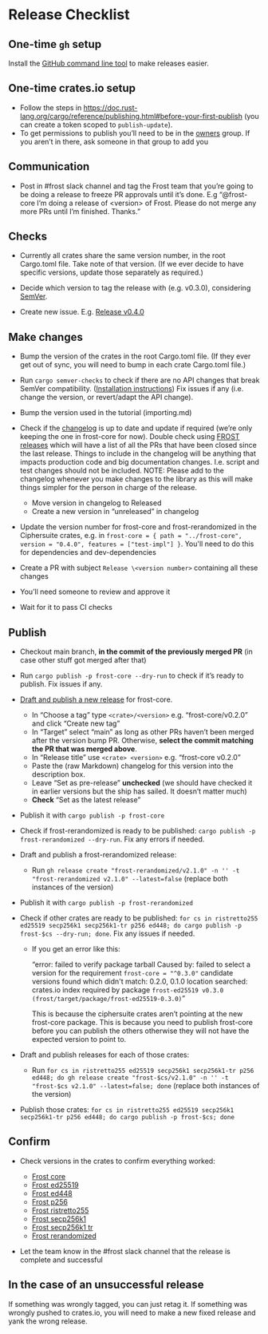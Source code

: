# Release Checklist

## One-time `gh` setup

Install the [GitHub command line
tool](https://github.com/cli/cli?tab=readme-ov-file#installation) to make
releases easier.

## One-time crates.io setup

- Follow the steps in <https://doc.rust-lang.org/cargo/reference/publishing.html#before-your-first-publish> (you can create a token scoped to `publish-update`).
- To get permissions to publish you’ll need to be in the [owners](https://github.com/orgs/ZcashFoundation/teams/owners) group. If you aren’t in there, ask someone in that group to add you


## Communication

- Post in #frost slack channel and tag the Frost team that you’re going to be doing a release to freeze PR approvals until it’s done. E.g “@frost-core I’m doing a release of \<version> of Frost. Please do not merge any more PRs until I’m finished. Thanks.”


## Checks

- Currently all crates share the same version number, in the root Cargo.toml
   file. Take note of that version. (If we ever decide to have specific
   versions, update those separately as required.)

- Decide which version to tag the release with (e.g. v0.3.0), considering
   [SemVer](https://doc.rust-lang.org/cargo/reference/semver.html).

- Create new issue. E.g. [Release v0.4.0](https://github.com/ZcashFoundation/frost/issues/377)


## Make changes

- Bump the version of the crates in the root Cargo.toml file. (If they ever
   get out of sync, you will need to bump in each crate Cargo.toml file.)

- Run `cargo semver-checks` to check if there are no API changes that break
   SemVer compatibility. ([Installation
   instructions](https://crates.io/crates/cargo-semver-checks)) Fix issues if
   any (i.e. change the version, or revert/adapt the API change).

- Bump the version used in the tutorial (importing.md)

- Check if the [changelog](https://github.com/ZcashFoundation/frost/blob/main/frost-core/CHANGELOG.md) is up to date and update if required (we’re only keeping the one in frost-core for now). Double check using [FROST releases](https://github.com/ZcashFoundation/frost/releases) which will have a list of all the PRs that have been closed since the last release. Things to include in the changelog will be anything that impacts production code and big documentation changes. I.e. script and test changes should not be included. NOTE: Please add to the changelog whenever you make changes to the library as this will make things simpler for the person in charge of the release.

   - Move version in changelog to Released
   - Create a new version in “unreleased” in changelog

- Update the version number for frost-core and frost-rerandomized in the Ciphersuite crates, e.g. in `frost-core = { path = "../frost-core", version = "0.4.0", features = ["test-impl"] }`. You'll need to do this for dependencies and dev-dependencies

- Create a PR with subject `Release \<version number>` containing all these changes

- You’ll need someone to review and approve it

- Wait for it to pass CI checks


## Publish

- Checkout main branch, **in the commit of the previously merged PR** (in case other stuff got merged after that)

- Run `cargo publish -p frost-core --dry-run` to check if it’s ready to publish. Fix issues if any.

- [Draft and publish a new release](https://github.com/ZcashFoundation/frost/releases/new) for frost-core.

    - In “Choose a tag” type `<crate>/<version>` e.g. “frost-core/v0.2.0” and click “Create new tag”
    - In “Target” select “main” as long as other PRs haven’t been merged after the version bump PR. Otherwise, **select the commit matching the PR that was merged above**.
    - In “Release title” use `<crate> <version>` e.g. “frost-core v0.2.0”
    - Paste the (raw Markdown) changelog for this version into the description box.
    - Leave “Set as pre-release” **unchecked** (we should have checked it in earlier versions but the ship has sailed. It doesn’t matter much)
    - **Check** “Set as the latest release”

- Publish it with `cargo publish -p frost-core`

- Check if frost-rerandomized is ready to be published: `cargo publish -p frost-rerandomized --dry-run`. Fix any errors if needed.

- Draft and publish a frost-rerandomized release:

    - Run `gh release create "frost-rerandomized/v2.1.0" -n '' -t "frost-rerandomized v2.1.0" --latest=false`
       (replace both instances of the version)

- Publish it with `cargo publish -p frost-rerandomized`

- Check if other crates are ready to be published: `for cs in ristretto255 ed25519 secp256k1 secp256k1-tr p256 ed448; do cargo publish -p frost-$cs --dry-run; done`. Fix any issues if needed.

    - If you get an error like this:

       “error: failed to verify package tarball Caused by: failed to select a version for the requirement `frost-core = "^0.3.0"` candidate versions found which didn't match: 0.2.0, 0.1.0 location searched: crates.io index required by package `frost-ed25519 v0.3.0 (frost/target/package/frost-ed25519-0.3.0)`”

       This is because the ciphersuite crates aren’t pointing at the new frost-core package. This is because you need to publish frost-core before you can publish the others otherwise they will not have the expected version to point to.

- Draft and publish releases for each of those crates:

    - Run `for cs in ristretto255 ed25519 secp256k1 secp256k1-tr p256 ed448; do gh release create "frost-$cs/v2.1.0" -n '' -t "frost-$cs v2.1.0" --latest=false; done` (replace both instances of the version)

- Publish those crates: `for cs in ristretto255 ed25519 secp256k1 secp256k1-tr p256 ed448; do cargo publish -p frost-$cs; done`


## Confirm

- Check versions in the crates to confirm everything worked:

    - [Frost core](https://crates.io/crates/frost-core/versions)
    - [Frost ed25519](https://crates.io/crates/frost-ed25519/versions)
    - [Frost ed448](https://crates.io/crates/frost-ed448/versions)
    - [Frost p256](https://crates.io/crates/frost-p256/versions)
    - [Frost ristretto255](https://crates.io/crates/frost-ristretto255/versions)
    - [Frost secp256k1](https://crates.io/crates/frost-secp256k1/versions)
    - [Frost secp256k1 tr](https://crates.io/crates/frost-secp256k1-tr/versions)
    - [Frost rerandomized](https://crates.io/crates/frost-rerandomized/versions)

- Let the team know in the #frost slack channel that the release is complete and successful


## In the case of an unsuccessful release

If something was wrongly tagged, you can just retag it.
If something was wrongly pushed to crates.io, you will need to make a new fixed
release and yank the wrong release.


